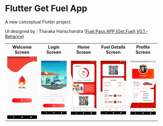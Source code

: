 # Flutter Get Fuel App

A new conceptual Flutter project.

UI designed by : Tharaka Harischandra ([Fuel Pass APP (Get Fuel) V0.1 - Behance]([https://www.google.com](https://www.behance.net/gallery/148341631/Fuel-Pass-APP-%28Get-Fuel%29V01)))

<table>
  <tr>
    <th>Welcome Screen</th>
    <th>Login Screen </th>
    <th>Home Screen </th>
    <th>Fuel Details Screen </th>
    <th>Profile Screen </th>
  </tr>
  <tr>
    <td><img src="https://github.com/MSahirullah/Get-Fuel-App/blob/main/assets/screenshots/ss1.png" width=300 ></td>
    <td><img src="https://github.com/MSahirullah/Get-Fuel-App/blob/main/assets/screenshots/ss2.png" width=300></td>
    <td><img src="https://github.com/MSahirullah/Get-Fuel-App/blob/main/assets/screenshots/ss3.png" width=300></td>
    <td><img src="https://github.com/MSahirullah/Get-Fuel-App/blob/main/assets/screenshots/ss4.png" width=300></td>
    <td><img src="https://github.com/MSahirullah/Get-Fuel-App/blob/main/assets/screenshots/ss5.png" width=300></td>
  </tr>
 </table>
